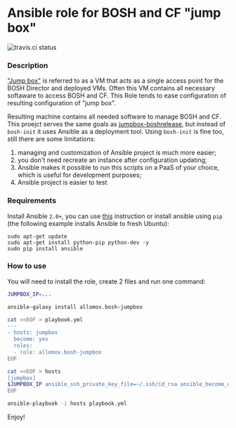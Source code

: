 # Ansible role for BOSH and CF "jump box"

![travis.ci status](https://travis-ci.org/allomov/ansible-role-bosh-jumpbox.svg)

### Description

["Jump box"](https://bosh.io/docs/terminology.html#jumpbox) is referred to as a VM that acts as a single access point for the BOSH Director and deployed VMs. Often this VM contains all necessary softaware to access BOSH and CF. This Role tends to ease configuration of resulting configuration of "jump box".

Resulting machine contains all needed software to manage BOSH and CF. This proejct serves the same goals as [jumpbox-boshrelease](https://github.com/cloudfoundry-community/jumpbox-boshrelease), but instead of `bosh-init` it uses Ansible as a deployment tool. Using `bosh-init` is fine too, still there are some limitations:

1. managing and customization of Ansible project is much more easier;
1. you don't need recreate an instance after configuration updating;
1. Ansible makes it possible to run this scripts on a PaaS of your choice, which is useful for development purposes;
1. Ansible project is easier to test

### Requirements

Install Ansible `2.0+`, you can use [this](http://docs.ansible.com/ansible/intro_installation.html) instruction or install ansible using `pip` (the following example installs Ansible to fresh Ubuntu):
```
sudo apt-get update
sudo apt-get install python-pip python-dev -y
sudo pip install ansible
```

### How to use

You will need to install the role, create 2 files and run one command:

```bash
JUMPBOX_IP=...

ansible-galaxy install allomov.bosh-jumpbox

cat <<EOF > playbook.yml
---
- hosts: jumpbox
  become: yes
  roles: 
  - role: allomov.bosh-jumpbox
EOF

cat <<EOF > hosts
[jumpbox]
$JUMPBOX_IP ansible_ssh_private_key_file=~/.ssh/id_rsa ansible_become_user=ubuntu
EOF

ansible-playbook -i hosts playbook.yml
```

Enjoy!
